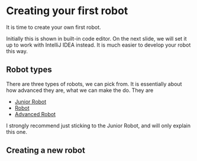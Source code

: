 ﻿# Creating your first robot

It is time to create your own first robot.

Initially this is shown in built-in code editor. On the next slide, we will set it up to work with IntelliJ IDEA instead. It is much easier to develop your robot this way.

## Robot types

There are three types of robots, we can pick from. It is essentially about how advanced they are, what we can make the do. They are

* [Junior Robot](https://robocode.sourceforge.io/docs/robocode/robocode/JuniorRobot.html)
* [Robot](https://robocode.sourceforge.io/docs/robocode/robocode/Robot.html)
* [Advanced Robot](https://robocode.sourceforge.io/docs/robocode/robocode/AdvancedRobot.html)

I strongly recommend just sticking to the Junior Robot, and will only explain this one.

## Creating a new robot

